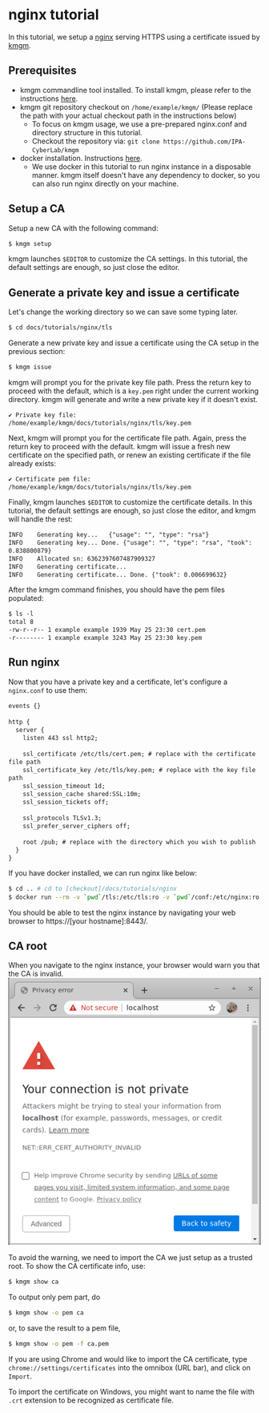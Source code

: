 # nginx tutorial
In this tutorial, we setup a [nginx](https://www.nginx.com/) serving HTTPS using a certificate issued by [kmgm](https://github.com/IPA-CyberLab/kmgm).

## Prerequisites
- kmgm commandline tool installed. To install kmgm, please refer to the instructions [here](https://github.com/IPA-CyberLab/kmgm/blob/master/README.md#installation).
- kmgm git repository checkout on `/home/example/kmgm/` (Please replace the path with your actual checkout path in the instructions below)
  - To focus on kmgm usage, we use a pre-prepared nginx.conf and directory structure in this tutorial.
  - Checkout the repository via: `git clone https://github.com/IPA-CyberLab/kmgm`
- docker installation. Instructions [here](https://docs.docker.com/get-docker/).
  - We use docker in this tutorial to run nginx instance in a disposable manner. kmgm itself doesn't have any dependency to docker, so you can also run nginx directly on your machine.

## Setup a CA
Setup a new CA with the following command:

```bash
$ kmgm setup
```

kmgm launches `$EDITOR` to customize the CA settings. In this tutorial, the default settings are enough, so just close the editor.

## Generate a private key and issue a certificate
Let's change the working directory so we can save some typing later.
```bash
$ cd docs/tutorials/nginx/tls
```

Generate a new private key and issue a certificate using the CA setup in the previous section:

```bash
$ kmgm issue
```

kmgm will prompt you for the private key file path. Press the return key to proceed with the default, which is a `key.pem` right under the current working directory. kmgm will generate and write a new private key if it doesn't exist.
```
✔ Private key file: /home/example/kmgm/docs/tutorials/nginx/tls/key.pem
```

Next, kmgm will prompt you for the certificate file path. Again, press the return key to proceed with the default. kmgm will issue a fresh new certificate on the specified path, or renew an existing certificate if the file already exists:
```
✔ Certificate pem file: /home/example/kmgm/docs/tutorials/nginx/tls/key.pem
```

Finally, kmgm launches `$EDITOR` to customize the certificate details. In this tutorial, the default settings are enough, so just close the editor, and kmgm will handle the rest:

```
INFO	Generating key...	{"usage": "", "type": "rsa"}
INFO	Generating key... Done.	{"usage": "", "type": "rsa", "took": 0.838800879}
INFO	Allocated sn: 6362397607487909327
INFO	Generating certificate...
INFO	Generating certificate... Done.	{"took": 0.006699632}
```

After the kmgm command finishes, you should have the pem files populated:
```
$ ls -l
total 8
-rw-r--r-- 1 example example 1939 May 25 23:30 cert.pem
-r-------- 1 example example 3243 May 25 23:30 key.pem
```

## Run nginx
Now that you have a private key and a certificate, let's configure a `nginx.conf` to use them:
```nginx
events {}

http {
  server {
    listen 443 ssl http2;
  
    ssl_certificate /etc/tls/cert.pem; # replace with the certificate file path
    ssl_certificate_key /etc/tls/key.pem; # replace with the key file path
    ssl_session_timeout 1d;
    ssl_session_cache shared:SSL:10m;
    ssl_session_tickets off;
  
    ssl_protocols TLSv1.3;
    ssl_prefer_server_ciphers off;

    root /pub; # replace with the directory which you wish to publish
  }
}
```

If you have docker installed, we can run nginx like below:
```bash
$ cd .. # cd to [checkout]/docs/tutorials/nginx
$ docker run --rm -v `pwd`/tls:/etc/tls:ro -v `pwd`/conf:/etc/nginx:ro -v `pwd`/pub:/pub:ro -p 8443:443 nginx
```

You should be able to test the nginx instance by navigating your web browser to https://[your hostname]:8443/.

## CA root
When you navigate to the nginx instance, your browser would warn you that the CA is invalid.
![Chrome warning][chrome-warning]

To avoid the warning, we need to import the CA we just setup as a trusted root. To show the CA certificate info, use:
```bash
$ kmgm show ca
```

To output only pem part, do
```bash
$ kmgm show -o pem ca
```
or, to save the result to a pem file,
```bash
$ kmgm show -o pem -f ca.pem
```

If you are using Chrome and would like to import the CA certificate, type `chrome://settings/certificates` into the omnibox (URL bar), and click on `Import`.

To import the certificate on Windows, you might want to name the file with `.crt` extension to be recognized as certificate file.

<!-- Markdown link & img dfn's -->
[chrome-warning]: https://raw.githubusercontent.com/IPA-CyberLab/kmgm/master/docs/tutorials/nginx/chrome-warning.png
